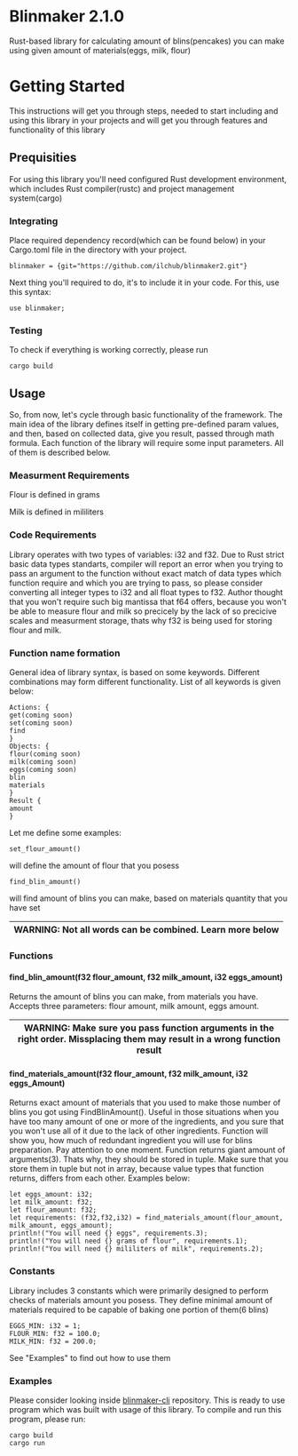 # Blinmaker 2.1.0

Rust-based library for calculating amount of blins(pencakes) you can make using given amount of materials(eggs, milk, flour)

# Getting Started

This instructions will get you through steps, needed to start including and using this library in your projects and will get you through features and functionality of this library

## Prequisities

For using this library you'll need configured Rust development environment, which includes Rust compiler(rustc) and project management system(cargo)

### Integrating                                                                                                                                                                                                                                         
Place required dependency record(which can be found below) in your Cargo.toml file in the directory with your project.
    
```
blinmaker = {git="https://github.com/ilchub/blinmaker2.git"}
```
Next thing you'll required to do, it's to include it in your code. For this, use this syntax:
```
use blinmaker;
```
### Testing

To check if everything is working correctly, please run
```
cargo build
```
## Usage

So, from now, let's cycle through basic functionality of the framework. The main idea of the library defines itself in getting pre-defined param values, and then, based on collected data, give you result, passed through math formula. Each function of the library will require some input parameters. All of them is described below.

### Measurment Requirements

Flour is defined in grams

Milk is defined in mililiters

### Code Requirements

Library operates with two types of variables: i32 and f32. Due to Rust strict basic data types standarts, compiler will report an error when you trying to pass an argument to the function without exact match of data types which function require and which you are trying to pass, so please consider converting all integer types to i32 and all float types to f32. Author thought that you won't require such big mantissa that f64 offers, because you won't be able to measure flour and milk so precicely by the lack of so precicive scales and measurment storage, thats why f32 is being used for storing flour and milk.
### Function name formation

General idea of library syntax, is based on some keywords. Different combinations may form different functionality. List of all keywords is given below:
```
Actions: {
get(coming soon)
set(coming soon)
find
}
Objects: {
flour(coming soon)
milk(coming soon)
eggs(coming soon)
blin
materials
}
Result {
amount
}
```
Let me define some examples:
```
set_flour_amount()
```
will define the amount of flour that you posess
```
find_blin_amount()
```
will find amount of blins you can make, based on materials quantity that you have set

| WARNING: Not all words can be combined. Learn more below |
| --- |
### Functions

#### find_blin_amount(f32 flour_amount, f32 milk_amount, i32 eggs_amount)
Returns the amount of blins you can make, from materials you have. Accepts three parameters: flour amount, milk amount, eggs amount.

| WARNING: Make sure you pass function arguments in the right order. Missplacing them may result in a wrong function result|
| --- |

#### find_materials_amount(f32 flour_amount, f32 milk_amount, i32 eggs_Amount)
Returns exact amount of materials that you used to make those number of blins you got using FindBlinAmount(). Useful in those situations when you have too many amount of one or more of the ingredients, and you sure that you won't use all of it due to the lack of other ingredients. Function will show you, how much of redundant ingredient you will use for blins preparation.
Pay attention to one moment. Function returns giant amount of arguments(3). Thats why, they should be stored in tuple. Make sure that you store them in tuple but not in array, because value types that function returns, differs from each other. Examples below:
```
let eggs_amount: i32;
let milk_amount: f32;
let flour_amount: f32;
let requirements: (f32,f32,i32) = find_materials_amount(flour_amount, milk_amount, eggs_amount);
println!("You will need {} eggs", requirements.3);
println!("You will need {} grams of flour", requirements.1);
println!("You will need {} mililiters of milk", requirements.2);
```
### Constants

Library includes 3 constants which were primarily designed to perform checks of materials amount you posess. They define minimal amount of materials required to be capable of baking one portion of them(6 blins)

```
EGGS_MIN: i32 = 1;                                                                                                                                                                                     
FLOUR_MIN: f32 = 100.0;
MILK_MIN: f32 = 200.0;
```
See "Examples" to find out how to use them
### Examples

Please consider looking inside [blinmaker-cli]() repository. This is ready to use program which was built with usage of this library. To compile and run this program, please run:
```
cargo build
cargo run
```
